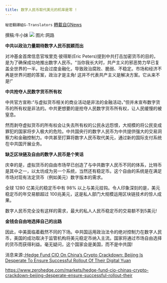 ```yaml
---
title: 数字人民币取代美元的机率是零 !
---
```

`秘密翻譯組G-Translators` [轉載自GNews](https://gnews.org/zh-hans/1557245/)

撰稿:牛小妹
![](https://assets.gnews.org/wp-content/uploads/2021/09/amazon-1.jpg)
图片:网路

**中共以政治力量期待数字人民币脱颖而出**

对冲基金首席信息官埃里克·彼得斯(Eric Peters)提到中共打击加密货币的目的，是为了确保成功地推出数字人民币。“当你我长大时，共产主义的邪恶势力早已复盖全世界的一半。社会过度金融化，导致政治腐败、脆弱、不稳定。市场和经济不再是世界问题的答案，政治才是主角! 这并不代表共产主义是解决方案。它从来不是!”

**中共抢夺人民数字货币所有权**

中共官方宣称:“与虚拟货币相关的商业活动是非法的金融活动，”但并未宣布数字货币的所有权是非法的。中共更想要的是抢夺人民数字货币所有权，让人民缓慢的被窒息。

然而剥夺虚拟货币的所有权会让失去所有权的公民永远怨恨，大规模的将公民变成罪犯的国家将步入极大的危险。中共国央行的数字人民币为中共提供强大的交易洞察力和金融控制力。中共甚至打算将数字人民币取代美元，通过新的国际支付系统在中共国开展业务。

**缺乏区块链及自由的数字人民币是个笑话**

庆幸的是，虚拟货币的自由市场早已创造了与中共数字人民币不同的体系，比特币是其中之一，以太坊成为另一个系统，当然还有稳定币。这个自由的系统是在满足市场对现有法定货币（例如美元）数字版本的需求。

全球 1280 亿美元的稳定币中有 98% 以上与美元挂钩。令人印象深刻的是，美元稳定币的年交易额超过 100兆美元，这是私人部门大规模运用区块链技术的惊人成果。

数字人民币完全没有这样的需求，最大的私人人民币稳定币的交易额不到5美元!

**金钱会自由地选择自己的出路**

因此，中美面临着截然不同的下场。中共国运用政治法令的绝对控制力在数字人民币，美国的成功取决于监管机构将美元稳定币纳入主流。国家将通过市场自由选择的货币而获得利益。毫无疑问，这个国家会是美国，而不是中共国!

消息来源:[:Hedge Fund CIO On China’s Crypto Crackdown: Beijing Is Desperate To Ensure Successful Rollout Of Their Digital Yuan](http://Hedge%20Fund%20CIO%20On%20China's%20Crypto%20Crackdown:%20Beijing%20Is%20Desperate%20To%20Ensure%20Successful%20Rollout%20Of%20Their%20Digital%20Yuan)

https://www.zerohedge.com/markets/hedge-fund-cio-chinas-crypto-crackdown-beijing-desperate-ensure-successful-rollout-their
